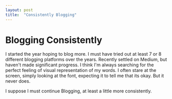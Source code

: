 ```yaml
---
layout: post
title:  "Consistently Blogging"
---
```


# Blogging Consistently
I started the year hoping to blog more. I must have tried out at least 7 or 8 different blogging platforms over the years. Recently settled on Medium, but haven't made significant progress. I think I'm always searching for the perfect feeling of visual representation of my words. I often stare at the screen, simply looking at the font, expecting it to tell me that its okay. But it never does.

I suppose I must continue Blogging, at least a little more consistently.
